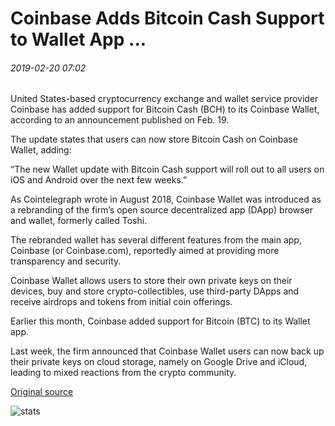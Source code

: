 # Coinbase Adds Bitcoin Cash Support to Wallet App ...

###### 2019-02-20 07:02

United States-based cryptocurrency exchange and wallet service provider Coinbase has added support for Bitcoin Cash (BCH) to its Coinbase Wallet, according to an announcement published on Feb. 19.

The update states that users can now store Bitcoin Cash on Coinbase Wallet, adding:

“The new Wallet update with Bitcoin Cash support will roll out to all users on iOS and Android over the next few weeks.”

As Cointelegraph wrote in August 2018, Coinbase Wallet was introduced as a rebranding of the firm’s open source decentralized app (DApp) browser and wallet, formerly called Toshi.

The rebranded wallet has several different features from the main app, Coinbase (or Coinbase.com), reportedly aimed at providing more transparency and security.

Coinbase Wallet allows users to store their own private keys on their devices, buy and store crypto-collectibles, use third-party DApps and receive airdrops and tokens from initial coin offerings.

Earlier this month, Coinbase added support for Bitcoin (BTC) to its Wallet app.

Last week, the firm announced that Coinbase Wallet users can now back up their private keys on cloud storage, namely on Google Drive and iCloud, leading to mixed reactions from the crypto community.

[Original source](https://cointelegraph.com/news/coinbase-adds-bitcoin-cash-support-to-wallet-app)

![stats](https://c.statcounter.com/11760860/0/a89fa40b/1/ "stats")